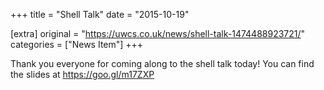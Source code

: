 +++
title = "Shell Talk"
date = "2015-10-19"

[extra]
original = "https://uwcs.co.uk/news/shell-talk-1474488923721/"    
categories = ["News Item"]
+++

Thank you everyone for coming along to the shell talk today\! You can find the slides at <https://goo.gl/m17ZXP>

